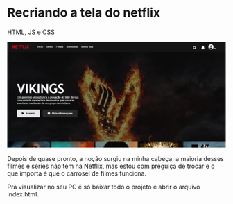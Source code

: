 # Recriando a tela do netflix

HTML, JS e CSS

![Alt text](img/printsReadme/printTela.png)

Depois de quase pronto, a noção surgiu na minha cabeça, a maioria desses filmes e séries não tem na Netflix, mas estou com preguiça de trocar e o que importa é que o carrosel de filmes funciona. 

Pra visualizar no seu PC é só baixar todo o projeto e abrir o arquivo index.html.